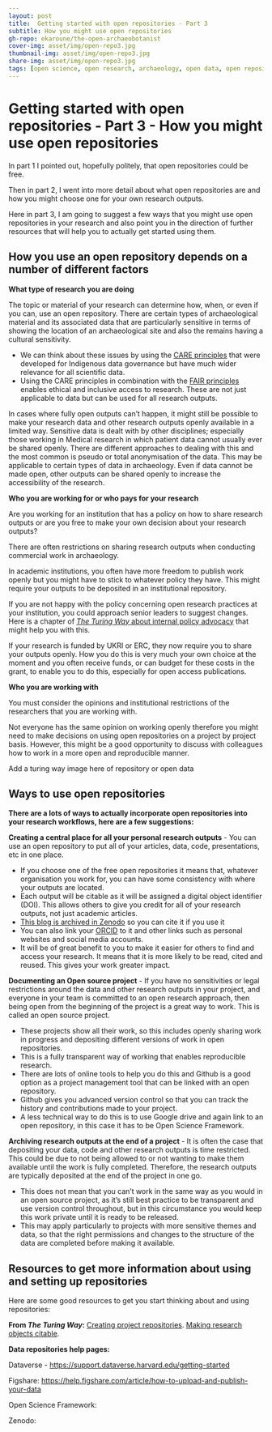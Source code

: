 ```yaml
---
layout: post
title:  Getting started with open repositories - Part 3
subtitle: How you might use open repositories
gh-repo: ekaroune/the-open-archaeobotanist
cover-img: asset/img/open-repo3.jpg
thumbnail-img: asset/img/open-repo3.jpg
share-img: asset/img/open-repo3.jpg
tags: [open science, open research, archaeology, open data, open repositories]
---
```


# Getting started with open repositories - Part 3 - How you might use open repositories

In part 1 I pointed out, hopefully politely, that open repositories could be free. 

Then in part 2, I went into more detail about what open repositories are and how you might choose one for your own research outputs.

Here in part 3, I am going to suggest a few ways that you might use open repositories in your research and also point you in the direction of further resources that will help you to actually get started using them.

## How you use an open repository depends on a number of different factors

**What type of research you are doing** 

The topic or material of your research can determine how, when, or even if you can, use an open repository. 
There are certain types of archaeological material and its associated data that are particularly sensitive in terms of showing the location of an archaeological site and also the remains having a cultural sensitivity. 

* We can think about these issues by using the [CARE principles](https://www.gida-global.org/care) that were developed for Indigenous data governance but have much wider relevance for all scientific data.
* Using the CARE principles in combination with the [FAIR principles](https://www.nature.com/articles/sdata201618) enables ethical and inclusive access to research. These are not just applicable to data but can be used for all research outputs. 

In cases where fully open outputs can’t happen, it might still be possible to make your research data and other research outputs openly available in a limited way. Sensitive data is dealt with by other disciplines; especially those working in Medical research in which patient data cannot usually ever be shared openly. There are different approaches to dealing with this and the most common is pseudo or total anonymisation of the data. This may be applicable to certain types of data in archaeology. 
Even if data cannot be made open, other outputs can be shared openly to increase the accessibility of the research. 

**Who you are working for or who pays for your research** 

Are you working for an institution that has a policy on how to share research outputs or are you free to make your own decision about your research outputs?

There are often restrictions on sharing research outputs when conducting commercial work in archaeology.

In academic institutions, you often have more freedom to publish work openly but you might have to stick to whatever policy they have. This might require your outputs to be deposited in an institutional repository.  

If you are not happy with the policy concerning open research practices at your institution, you could approach senior leaders to suggest changes. Here is a chapter of [*The Turing Way* about internal policy advocacy](https://the-turing-way.netlify.app/ethical-research/internal-policy.html) that might help you with this.

If your research is funded by UKRI or ERC, they now require you to share your outputs openly. How you do this is very much your own choice at the moment and you often receive funds, or can budget for these costs in the grant, to enable you to do this, especially for open access publications.

**Who you are working with** 

You must consider the opinions and institutional restrictions of the researchers that you are working with.

Not everyone has the same opinion on working openly therefore you might need to make decisions on using open repositories on a project by project basis.
However, this might be a good opportunity to discuss with colleagues how to work in a more open and reproducible manner. 

Add a turing way image here of repository or open data

## Ways to use open repositories

**There are a lots of ways to actually incorporate open repositories into your research workflows, here are a few suggestions:**

**Creating a central place for all your personal research outputs** - You can use an open repository to put all of your articles, data, code, presentations, etc in one place.  
* If you choose one of the free open repositories it means that, whatever organisation you work for, you can have some consistency with where your outputs are located. 
* Each output will be citable as it will be assigned a digital object identifier (DOI). This allows others to give you credit for all of your research outputs, not just academic articles. 
* [This blog is archived in Zenodo](https://zenodo.org/record/5062417#.YO2o7ej0mUk) so you can cite it if you use it 
* You can also link your [ORCID](https://orcid.org/) to it and other links such as personal websites and social media accounts. 
* It will be of great benefit to you to make it easier for others to find and access your research. It  means that it is more likely to be read, cited and reused. This gives your work greater impact. 

**Documenting an Open source project** - If you have no sensitivities or legal restrictions around the data and other research outputs in your project, and everyone in your team is committed to an open research approach, then being open from the beginning of the project is a great way to work. This is called an open source project.
* These projects show all their work, so this includes openly sharing work in progress and depositing different versions of work in open repositories.
* This is a fully transparent way of working that enables reproducible research.  
* There are lots of online tools to help you do this and Github is a good option as a project management tool that can be linked with an open repository. 
* Github gives you advanced version control so that you can track the history and contributions made to your project. 
* A less technical way to do this is to use Google drive and again link to an open repository, in this case it has to be Open Science Framework. 

**Archiving research outputs at the end of a project** - It is often the case that depositing your data, code and other research outputs is time restricted. This could be due to not being allowed to or not wanting to make them available until the work is fully completed. Therefore, the research outputs are typically deposited at the end of the project in one go. 
* This does not mean that you can’t work in the same way as you would in an open source project, as it’s still best practice to be transparent and use version control throughout, but in this circumstance you would keep this work private until it is ready to be released. 
* This may apply particularly to projects with more sensitive themes and data, so that the right permissions and changes to the structure of the data are completed before making it available. 


## Resources to get more information about using and setting up repositories

Here are some good resources to get you start thinking about and using repositories:

**From *The Turing Way*:**
[Creating project repositories](https://the-turing-way.netlify.app/project-design/project-repo.html).
[Making research objects citable](https://the-turing-way.netlify.app/communication/citable.html).


**Data repositories help pages:**

Dataverse - https://support.dataverse.harvard.edu/getting-started

Figshare: https://help.figshare.com/article/how-to-upload-and-publish-your-data

Open Science Framework: 

Zenodo: 
